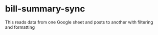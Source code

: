 # bill-summary-sync
This reads data from one Google sheet and posts to another with filtering and formatting
